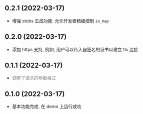 ## 0.2.1 (2022-03-17)

- 增强 stubs 生成功能. 允许开发者精细控制 `io_map`

## 0.2.0 (2022-03-17)

- 添加 https 支持, 例如, 用户可以传入自签名的证书以建立 tls 连接

## 0.1.1 (2022-03-17)

- <font color="gray">调整了请求的参数格式</font>

## 0.1.0 (2022-03-17)

- 基本功能完成. 在 demo 上运行成功

